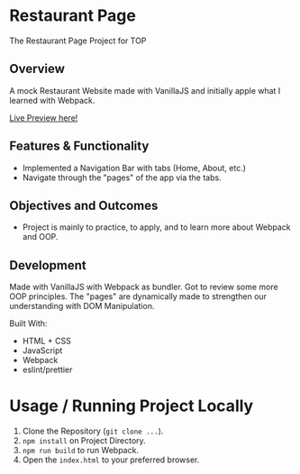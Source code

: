 # Restaurant Page

The Restaurant Page Project for TOP

## Overview

A mock Restaurant Website made with VanillaJS and initially apple what I learned with Webpack.

[Live Preview here!](https://bananabread08.github.io/restaurantpage/)

## Features & Functionality

- Implemented a Navigation Bar with tabs (Home, About, etc.)
- Navigate through the "pages" of the app via the tabs.

## Objectives and Outcomes

- Project is mainly to practice, to apply, and to learn more about Webpack and OOP.

## Development

Made with VanillaJS with Webpack as bundler. Got to review some more OOP principles. The "pages" are dynamically made to strengthen our understanding with DOM Manipulation.

Built With:

- HTML + CSS
- JavaScript
- Webpack
- eslint/prettier

# Usage / Running Project Locally

1. Clone the Repository (`git clone ...`).
2. `npm install` on Project Directory.
3. `npm run build` to run Webpack.
4. Open the `index.html` to your preferred browser.
